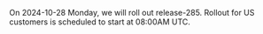 On 2024-10-28 Monday, we will roll out release-285. Rollout for US customers is scheduled to start at 08:00AM UTC.
